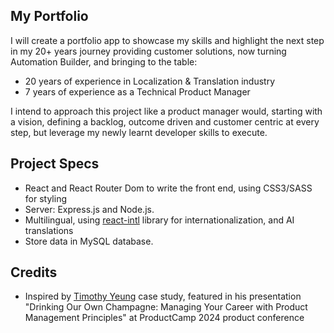 ## My Portfolio

I will create a portfolio app to showcase my skills and highlight the next step in my 20+ years journey providing customer solutions, now turning Automation Builder, and bringing to the table:
* 20 years of experience in Localization & Translation industry
* 7 years of experience as a Technical Product Manager

I intend to approach this project like a product manager would, starting with a vision, defining a backlog, outcome driven and customer centric at every step, but leverage my newly learnt developer skills to execute.

## Project Specs

* React and React Router Dom to write the front end, using CSS3/SASS for styling
* Server: Express.js and Node.js. 
* Multilingual, using [react-intl](https://www.npmjs.com/package/react-intl) library for internationalization, and AI translations
* Store data in MySQL database.


## Credits

* Inspired by [Timothy Yeung](https://www.linkedin.com/in/yeungtimothy/) case study, featured in his presentation "Drinking Our Own Champagne: Managing Your Career with Product Management Principles" at ProductCamp 2024 product conference
